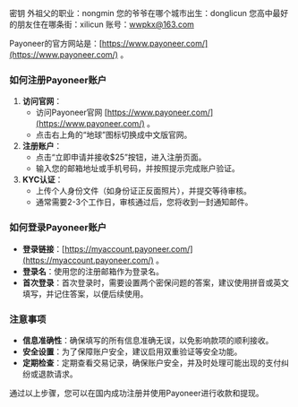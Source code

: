 密钥
外祖父的职业：nongmin
您的爷爷在哪个城市出生：donglicun
您高中最好的朋友住在哪条街：xilicun
账号：wwpkx@163.com

Payoneer的官方网站是：[https://www.payoneer.com/](https://www.payoneer.com/) 。
### 如何注册Payoneer账户
1. **访问官网**：
    - 访问Payoneer官网 [https://www.payoneer.com/](https://www.payoneer.com/) 。
    - 点击右上角的“地球”图标切换成中文版官网。
2. **注册账户**：
    - 点击“立即申请并接收$25”按钮，进入注册页面。
    - 输入您的邮箱地址或手机号码，并按照提示完成账户验证。
3. **KYC认证**：
    - 上传个人身份文件（如身份证正反面照片），并提交等待审核。
    - 通常需要2-3个工作日，审核通过后，您将收到一封通知邮件。
### 如何登录Payoneer账户
- **登录链接**：[https://myaccount.payoneer.com/](https://myaccount.payoneer.com/) 。
- **登录名**：使用您的注册邮箱作为登录名。
- **首次登录**：首次登录时，需要设置两个密保问题的答案，建议使用拼音或英文填写，并记住答案，以便后续使用。
### 注意事项
- **信息准确性**：确保填写的所有信息准确无误，以免影响款项的顺利接收。
- **安全设置**：为了保障账户安全，建议启用双重验证等安全功能。
- **定期检查**：定期查看交易记录，确保账户安全，并及时处理可能出现的支付纠纷或退款请求。
    
通过以上步骤，您可以在国内成功注册并使用Payoneer进行收款和提现。